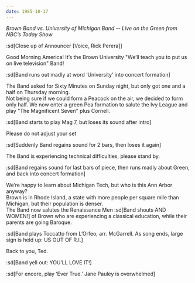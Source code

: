 ```yaml
---
date: 1985-10-17
---
```


_Brown Band vs. University of Michigan Band -- Live on the Green from NBC’s Today Show_

:sd[Close up of Announcer [Voice, Rick Perera]]

Good Morning America! It’s the Brown University "We’ll teach you to put us on live television" Band!

:sd[Band runs out madly at word ‘University’ into concert formation]

The Band asked for Sixty Minutes on Sunday night, but only got one and a half on Thursday morning.\
 Not being sure if we could form a Peacock on the air, we decided to form only half. We now enter a green Pea formation to salute the Ivy League and play "The Magnificent Seven" plus Cornell.

:sd[Band starts to play Mag 7, but loses its sound after intro]

Please do not adjust your set

:sd[Suddenly Band regains sound for 2 bars, then loses it again]

The Band is experiencing technical difficulties, please stand by.

:sd[Band regains sound for last bars of piece, then runs madly about Green, and back into concert formation]

We’re happy to learn about Michigan Tech, but who is this Ann Arbor anyway?\
 Brown is in Rhode Island, a state with more people per square mile than Michigan, but their population is denser.\
 The Band now salutes the Renaissance Men :sd[Band shouts AND WOMEN!] of Brown who are experiencing a classical education, while their parents are going Baroque.

:sd[Band plays Toccatto from L’Orfeo, arr. McGarrell. As song ends, large sign is held up: US OUT OF R.I.]

Back to you, Ted.

:sd[Band yell out: YOU’LL LOVE IT!]

:sd[For encore, play ‘Ever True.’ Jane Pauley is overwhelmed]
